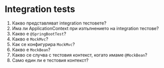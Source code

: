 # Integration tests

1. Какво представляват integration тестовете?
2. Има ли ApplicationContext при изпълнението на integration тестове?
3. Какво е `@SpringBootTest`?
4. Какво е `MockMvc`?
5. Как се конфигурира `MockMvc`?
6. Какво е `MockBean`?
7. Какво се случва с тестовия контекст, когато имаме `@MockBean`?
8. Само един ли е тестовия контекст?